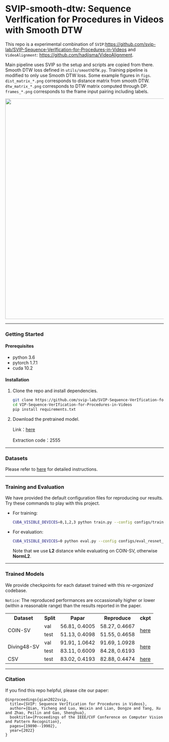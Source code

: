 # SVIP-smooth-dtw: Sequence VerIfication for Procedures in Videos with Smooth DTW
This repo is a experimental combination of `SVIP`:https://github.com/svip-lab/SVIP-Sequence-VerIfication-for-Procedures-in-Videos
and `VideoAlignment`: https://github.com/hadjisma/VideoAlignment.

Main pipeline uses SVIP so the setup and scripts are copied from there. Smooth DTW loss defined in `utils/smoothDTW.py`. Training pipeline is modified to only use Smooth DTW loss. Some example figures in `figs`. `dist_matrix_*.png` corresponds to distance matrix from smooth DTW. `dtw_matrix_*.png` corresponds to DTW matrix computed through DP. `frames_*.png` corresponds to the frame input pairing including labels.

<image src="imgs/task.png" width="700">

---
### Getting Started
#### Prerequisites
- python 3.6
- pytorch 1.7.1
- cuda 10.2

#### Installation
1. Clone the repo and install dependencies.
    ```bash
    git clone https://github.com/svip-lab/SVIP-Sequence-VerIfication-for-Procedures-in-Videos.git
    cd VIP-Sequence-VerIfication-for-Procedures-in-Videos
    pip install requirements.txt 
    ```
2. Download the pretrained model.

    Link：[here](https://pan.baidu.com/s/1gUqVZRwt2Xq2rg8o5F-1Rg?pwd=2555)
    
    Extraction code：2555

---
### Datasets
Please refer to [here](https://github.com/svip-lab/SVIP-Sequence-VerIfication-for-Procedures-in-Videos/tree/main/Datasets) for detailed instructions.

---
### Training and Evaluation
We have provided the default configuration files for reproducing our results. Try these commands to play with this project. 
    
- For training:
    ```bash
    CUDA_VISIBLE_DEVICES=0,1,2,3 python train.py --config configs/train_resnet_config.yml
    ```
- For evaluation:
    ```bash
    CUDA_VISIBLE_DEVICES=0 python eval.py --config configs/eval_resnet_config.yml --root_path [model&log folder] --dist [L2/NormL2] --log_name [xxx]
    ```
    Note that we use **L2** distance while evaluating on COIN-SV, otherwise **NormL2**.

---
### Trained Models
We provide checkpoints for each dataset trained with this *re-organized* codebase. 

`Notice`: The reproduced performances are occassionally higher or lower (within a reasonable range) than the results reported in the paper.

<table>
    <tr>
    <th>Dataset</th><th>Split</th><th>Papar</th><th>Reproduce</th><th>ckpt</th>
    </tr>
    <tr>
        <td rowspan="2">COIN-SV</td>
        <td>val</td>
        <td>56.81, 0.4005</td><td>58.27, 0.4667</td><td rowspan="2"><a href="https://shanghaitecheducn-my.sharepoint.com/:u:/g/personal/qianych_shanghaitech_edu_cn/EV1sUUwj2qhOhjDUZjxH_MIBwAhtOmu-aj94oA5Ymjo3OQ?e=iwgmER">here</a></td>
    </tr>
    <td>test</td><td>51.13, 0.4098</td><td>51.55, 0.4658</td>
    <tr>
        <td rowspan="2">Diving48-SV</td>
        <td>val</td>
        <td>91.91, 1.0642</td><td>91.69, 1.0928</td><td rowspan="2"><a href="https://shanghaitecheducn-my.sharepoint.com/:u:/g/personal/qianych_shanghaitech_edu_cn/EemkvNVloT1Bl4GLwHyB9AsBYr1nA8CExP7AJO2mUiwQog?e=WirdVh">here</a></td>
    </tr>
    <td>test</td><td>83.11, 0.6009</td><td>84.28, 0.6193</td>
    <tr>
        <td>CSV</td>
        <td>test</td>
        <td>83.02, 0.4193</td><td>82.88, 0.4474</td><td><a href="https://shanghaitecheducn-my.sharepoint.com/:u:/g/personal/qianych_shanghaitech_edu_cn/EQTnwW6smH5OgjGpV3eOel4BCir7gBdnqs7nHj1WOS-Z3A?e=ZnNFP7">here</a></td>
    </tr>
</table>


---
### Citation
If you find this repo helpful, please cite our paper:
```
@inproceedings{qian2022svip,
  title={SVIP: Sequence VerIfication for Procedures in Videos},
  author={Qian, Yicheng and Luo, Weixin and Lian, Dongze and Tang, Xu and Zhao, Peilin and Gao, Shenghua},
  booktitle={Proceedings of the IEEE/CVF Conference on Computer Vision and Pattern Recognition},
  pages={19890--19902},
  year={2022}
}
```
